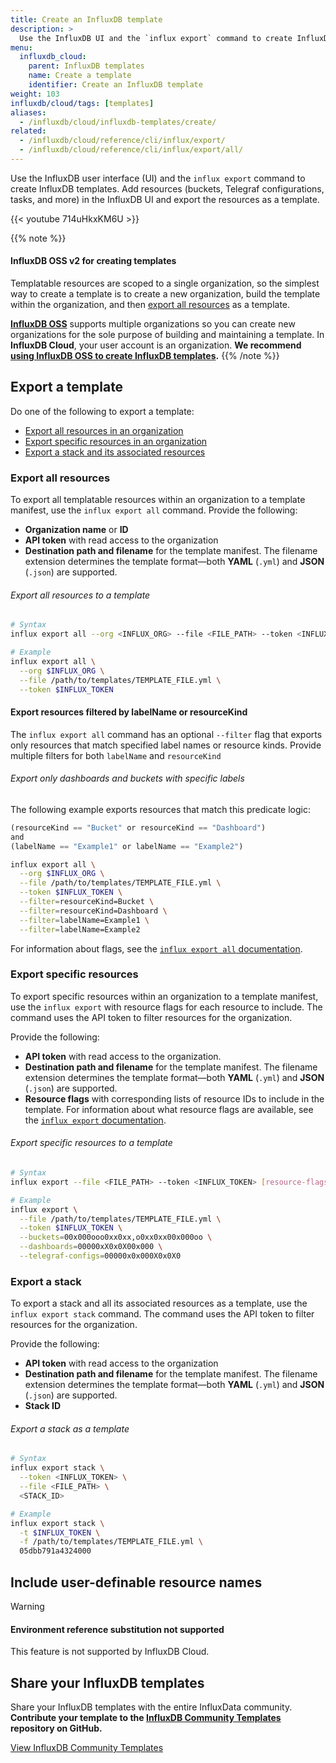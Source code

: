 ```yaml
---
title: Create an InfluxDB template
description: >
  Use the InfluxDB UI and the `influx export` command to create InfluxDB templates.
menu:
  influxdb_cloud:
    parent: InfluxDB templates
    name: Create a template
    identifier: Create an InfluxDB template
weight: 103
influxdb/cloud/tags: [templates]
aliases:
  - /influxdb/cloud/influxdb-templates/create/
related:
  - /influxdb/cloud/reference/cli/influx/export/
  - /influxdb/cloud/reference/cli/influx/export/all/
---
```


Use the InfluxDB user interface (UI) and the `influx export` command to
create InfluxDB templates.
Add resources (buckets, Telegraf configurations, tasks, and more) in the InfluxDB
UI and export the resources as a template.

{{< youtube 714uHkxKM6U >}}

{{% note %}}
#### InfluxDB OSS v2 for creating templates
Templatable resources are scoped to a single organization, so the simplest way to create a
template is to create a new organization, build the template within the organization,
and then [export all resources](#export-all-resources) as a template.

**[InfluxDB OSS](/influxdb/v2/)** supports multiple organizations so you
can create new organizations for the sole purpose of building and maintaining a template.
In **InfluxDB Cloud**, your user account is an organization.
**We recommend [using InfluxDB OSS to create InfluxDB templates](/influxdb/v2/tools/influxdb-templates/create/).**
{{% /note %}}

## Export a template
Do one of the following to export a template:

- [Export all resources in an organization](#export-all-resources)
- [Export specific resources in an organization](#export-specific-resources)
- [Export a stack and its associated resources](#export-a-stack)

### Export all resources
To export all templatable resources within an organization to a template manifest,
use the `influx export all` command.
Provide the following:

- **Organization name** or **ID**
- **API token** with read access to the organization
- **Destination path and filename** for the template manifest.
  The filename extension determines the template format—both **YAML** (`.yml`) and
  **JSON** (`.json`) are supported.

###### Export all resources to a template

<!--pytest.mark.skip-->
```bash
# Syntax
influx export all --org <INFLUX_ORG> --file <FILE_PATH> --token <INFLUX_TOKEN>
```

<!--The following fails due to an apparent missing task query in the account-->
<!--pytest.mark.skip-->
```bash
# Example
influx export all \
  --org $INFLUX_ORG \
  --file /path/to/templates/TEMPLATE_FILE.yml \
  --token $INFLUX_TOKEN
```

#### Export resources filtered by labelName or resourceKind
The `influx export all` command has an optional `--filter` flag that exports
only resources that match specified label names or resource kinds.
Provide multiple filters for both `labelName` and `resourceKind`

###### Export only dashboards and buckets with specific labels
The following example exports resources that match this predicate logic:

```js
(resourceKind == "Bucket" or resourceKind == "Dashboard")
and
(labelName == "Example1" or labelName == "Example2")
```

```bash
influx export all \
  --org $INFLUX_ORG \
  --file /path/to/templates/TEMPLATE_FILE.yml \
  --token $INFLUX_TOKEN \
  --filter=resourceKind=Bucket \
  --filter=resourceKind=Dashboard \
  --filter=labelName=Example1 \
  --filter=labelName=Example2
```

For information about flags, see the
[`influx export all` documentation](/influxdb/cloud/reference/cli/influx/export/all/).

### Export specific resources

To export specific resources within an organization to a template manifest,
use the `influx export` with resource flags for each resource to include.
The command uses the API token to filter resources for the organization.

Provide the following:

- **API token** with read access to the organization.
- **Destination path and filename** for the template manifest.
  The filename extension determines the template format—both **YAML** (`.yml`) and
  **JSON** (`.json`) are supported.
- **Resource flags** with corresponding lists of resource IDs to include in the template.
  For information about what resource flags are available, see the
  [`influx export` documentation](/influxdb/cloud/reference/cli/influx/export/).

###### Export specific resources to a template

<!--pytest.mark.skip-->
```bash
# Syntax
influx export --file <FILE_PATH> --token <INFLUX_TOKEN> [resource-flags]
```

<!-- Fails due to resource ID placeholders -->
<!--pytest.mark.xfail-->
```bash
# Example
influx export \
  --file /path/to/templates/TEMPLATE_FILE.yml \
  --token $INFLUX_TOKEN \
  --buckets=00x000ooo0xx0xx,o0xx0xx00x000oo \
  --dashboards=00000xX0x0X00x000 \
  --telegraf-configs=00000x0x000X0x0X0
```

### Export a stack
To export a stack and all its associated resources as a template, use the
`influx export stack` command.
The command uses the API token to filter resources for the organization.

Provide the following:

- **API token** with read access to the organization
- **Destination path and filename** for the template manifest.
  The filename extension determines the template format—both **YAML** (`.yml`) and
  **JSON** (`.json`) are supported.
- **Stack ID**

###### Export a stack as a template

<!--pytest.mark.skip-->
```bash
# Syntax
influx export stack \
  --token <INFLUX_TOKEN> \
  --file <FILE_PATH> \
  <STACK_ID>
```

<!-- Fails due to non-existent STACK_ID -->
<!--pytest.mark.xfail-->
```bash
# Example
influx export stack \
  -t $INFLUX_TOKEN \
  -f /path/to/templates/TEMPLATE_FILE.yml \
  05dbb791a4324000
```

## Include user-definable resource names

> [!Warning]
>
> #### Environment reference substitution not supported
>  
> This feature is not supported by InfluxDB Cloud.

## Share your InfluxDB templates
Share your InfluxDB templates with the entire InfluxData community.
**Contribute your template to the [InfluxDB Community Templates](https://github.com/influxdata/community-templates/)
repository on GitHub.**

<a class="btn" href="https://github.com/influxdata/community-templates/" target="\_blank">View InfluxDB Community Templates</a>
